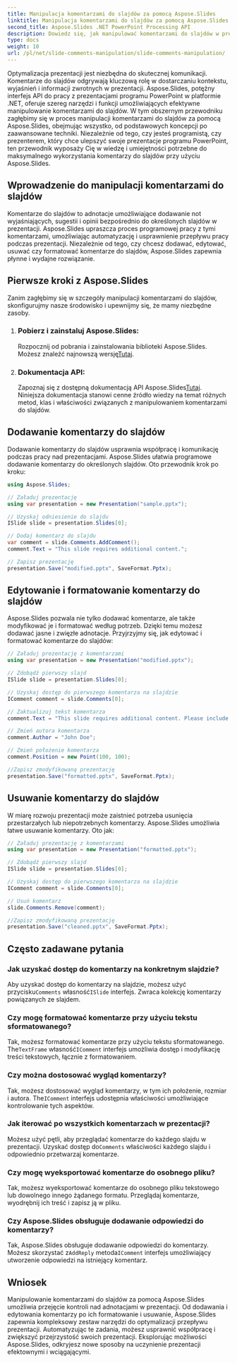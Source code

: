 ```yaml
---
title: Manipulacja komentarzami do slajdów za pomocą Aspose.Slides
linktitle: Manipulacja komentarzami do slajdów za pomocą Aspose.Slides
second_title: Aspose.Slides .NET PowerPoint Processing API
description: Dowiedz się, jak manipulować komentarzami do slajdów w prezentacjach programu PowerPoint przy użyciu interfejsu API Aspose.Slides dla platformy .NET. Zapoznaj się ze szczegółowymi przewodnikami i przykładami kodu źródłowego dotyczącymi dodawania, edytowania i formatowania komentarzy do slajdów.
type: docs
weight: 10
url: /pl/net/slide-comments-manipulation/slide-comments-manipulation/
---
```


Optymalizacja prezentacji jest niezbędna do skutecznej komunikacji. Komentarze do slajdów odgrywają kluczową rolę w dostarczaniu kontekstu, wyjaśnień i informacji zwrotnych w prezentacji. Aspose.Slides, potężny interfejs API do pracy z prezentacjami programu PowerPoint w platformie .NET, oferuje szereg narzędzi i funkcji umożliwiających efektywne manipulowanie komentarzami do slajdów. W tym obszernym przewodniku zagłębimy się w proces manipulacji komentarzami do slajdów za pomocą Aspose.Slides, obejmując wszystko, od podstawowych koncepcji po zaawansowane techniki. Niezależnie od tego, czy jesteś programistą, czy prezenterem, który chce ulepszyć swoje prezentacje programu PowerPoint, ten przewodnik wyposaży Cię w wiedzę i umiejętności potrzebne do maksymalnego wykorzystania komentarzy do slajdów przy użyciu Aspose.Slides.

## Wprowadzenie do manipulacji komentarzami do slajdów

Komentarze do slajdów to adnotacje umożliwiające dodawanie not wyjaśniających, sugestii i opinii bezpośrednio do określonych slajdów w prezentacji. Aspose.Slides upraszcza proces programowej pracy z tymi komentarzami, umożliwiając automatyzację i usprawnienie przepływu pracy podczas prezentacji. Niezależnie od tego, czy chcesz dodawać, edytować, usuwać czy formatować komentarze do slajdów, Aspose.Slides zapewnia płynne i wydajne rozwiązanie.

## Pierwsze kroki z Aspose.Slides

Zanim zagłębimy się w szczegóły manipulacji komentarzami do slajdów, skonfigurujmy nasze środowisko i upewnijmy się, że mamy niezbędne zasoby.

1. ### Pobierz i zainstaluj Aspose.Slides: 
	 Rozpocznij od pobrania i zainstalowania biblioteki Aspose.Slides. Możesz znaleźć najnowszą wersję[Tutaj](https://releases.aspose.com/slides/net/).

2. ### Dokumentacja API: 
	 Zapoznaj się z dostępną dokumentacją API Aspose.Slides[Tutaj](https://reference.aspose.com/slides/net/). Niniejsza dokumentacja stanowi cenne źródło wiedzy na temat różnych metod, klas i właściwości związanych z manipulowaniem komentarzami do slajdów.

## Dodawanie komentarzy do slajdów

Dodawanie komentarzy do slajdów usprawnia współpracę i komunikację podczas pracy nad prezentacjami. Aspose.Slides ułatwia programowe dodawanie komentarzy do określonych slajdów. Oto przewodnik krok po kroku:

```csharp
using Aspose.Slides;

// Załaduj prezentację
using var presentation = new Presentation("sample.pptx");

// Uzyskaj odniesienie do slajdu
ISlide slide = presentation.Slides[0];

// Dodaj komentarz do slajdu
var comment = slide.Comments.AddComment();
comment.Text = "This slide requires additional content.";

// Zapisz prezentację
presentation.Save("modified.pptx", SaveFormat.Pptx);
```

## Edytowanie i formatowanie komentarzy do slajdów

Aspose.Slides pozwala nie tylko dodawać komentarze, ale także modyfikować je i formatować według potrzeb. Dzięki temu możesz dodawać jasne i zwięzłe adnotacje. Przyjrzyjmy się, jak edytować i formatować komentarze do slajdów:

```csharp
// Załaduj prezentację z komentarzami
using var presentation = new Presentation("modified.pptx");

// Zdobądź pierwszy slajd
ISlide slide = presentation.Slides[0];

// Uzyskaj dostęp do pierwszego komentarza na slajdzie
IComment comment = slide.Comments[0];

// Zaktualizuj tekst komentarza
comment.Text = "This slide requires additional content. Please include relevant statistics.";

// Zmień autora komentarza
comment.Author = "John Doe";

// Zmień położenie komentarza
comment.Position = new Point(100, 100);

//Zapisz zmodyfikowaną prezentację
presentation.Save("formatted.pptx", SaveFormat.Pptx);
```

## Usuwanie komentarzy do slajdów

W miarę rozwoju prezentacji może zaistnieć potrzeba usunięcia przestarzałych lub niepotrzebnych komentarzy. Aspose.Slides umożliwia łatwe usuwanie komentarzy. Oto jak:

```csharp
// Załaduj prezentację z komentarzami
using var presentation = new Presentation("formatted.pptx");

// Zdobądź pierwszy slajd
ISlide slide = presentation.Slides[0];

// Uzyskaj dostęp do pierwszego komentarza na slajdzie
IComment comment = slide.Comments[0];

// Usuń komentarz
slide.Comments.Remove(comment);

//Zapisz zmodyfikowaną prezentację
presentation.Save("cleaned.pptx", SaveFormat.Pptx);
```

## Często zadawane pytania

### Jak uzyskać dostęp do komentarzy na konkretnym slajdzie?

Aby uzyskać dostęp do komentarzy na slajdzie, możesz użyć przycisku`Comments` własność`ISlide` interfejs. Zwraca kolekcję komentarzy powiązanych ze slajdem.

### Czy mogę formatować komentarze przy użyciu tekstu sformatowanego?

 Tak, możesz formatować komentarze przy użyciu tekstu sformatowanego. The`TextFrame` własność`IComment` interfejs umożliwia dostęp i modyfikację treści tekstowych, łącznie z formatowaniem.

### Czy można dostosować wygląd komentarzy?

 Tak, możesz dostosować wygląd komentarzy, w tym ich położenie, rozmiar i autora. The`IComment` interfejs udostępnia właściwości umożliwiające kontrolowanie tych aspektów.

### Jak iterować po wszystkich komentarzach w prezentacji?

 Możesz użyć pętli, aby przeglądać komentarze do każdego slajdu w prezentacji. Uzyskać dostęp do`Comments` właściwości każdego slajdu i odpowiednio przetwarzaj komentarze.

### Czy mogę wyeksportować komentarze do osobnego pliku?

Tak, możesz wyeksportować komentarze do osobnego pliku tekstowego lub dowolnego innego żądanego formatu. Przeglądaj komentarze, wyodrębnij ich treść i zapisz ją w pliku.

### Czy Aspose.Slides obsługuje dodawanie odpowiedzi do komentarzy?

 Tak, Aspose.Slides obsługuje dodawanie odpowiedzi do komentarzy. Możesz skorzystać z`AddReply` metoda`IComment` interfejs umożliwiający utworzenie odpowiedzi na istniejący komentarz.

## Wniosek

Manipulowanie komentarzami do slajdów za pomocą Aspose.Slides umożliwia przejęcie kontroli nad adnotacjami w prezentacji. Od dodawania i edytowania komentarzy po ich formatowanie i usuwanie, Aspose.Slides zapewnia kompleksowy zestaw narzędzi do optymalizacji przepływu prezentacji. Automatyzując te zadania, możesz usprawnić współpracę i zwiększyć przejrzystość swoich prezentacji. Eksplorując możliwości Aspose.Slides, odkryjesz nowe sposoby na uczynienie prezentacji efektownymi i wciągającymi.